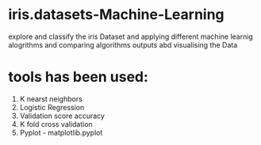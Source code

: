 # iris.datasets-Machine-Learning 
explore and classify the iris Dataset and applying different machine learnig alogrithms and comparing algorithms outputs abd visualising the Data

# tools has been used:
1. K nearst neighbors
2. Logistic Regression
3. Validation score accuracy
4. K fold cross validation
5. Pyplot - matplotlib.pyplot

